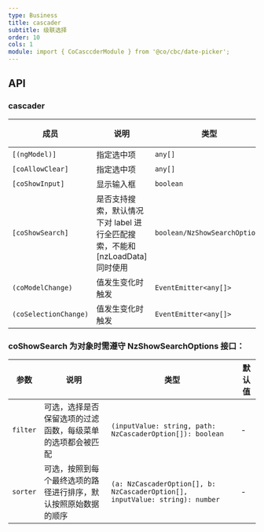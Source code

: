 ```yaml
---
type: Business
title: cascader
subtitle: 级联选择
order: 10
cols: 1
module: import { CoCasccderModule } from '@co/cbc/date-picker';
---
```




## API

### cascader

| 成员 | 说明 | 类型 | 默认值 |
|----|----|----|-----|
| `[(ngModel)]` | 指定选中项 | `any[]` | - |  
| `[coAllowClear]` | 指定选中项 | `any[]` | - |  
| `[coShowInput]` | 	显示输入框 | `boolean` | true |  
| `[coShowSearch]` | 	是否支持搜索，默认情况下对 label 进行全匹配搜索，不能和 [nzLoadData] 同时使用 | `boolean/NzShowSearchOptions` | false |  
| `(coModelChange)` | 	值发生变化时触发 | `EventEmitter<any[]>` | - |  
| `(coSelectionChange)` | 	值发生变化时触发 | `EventEmitter<any[]>` | - |  

### coShowSearch 为对象时需遵守 NzShowSearchOptions 接口：


| 参数 | 说明 | 类型 | 默认值 | 
|----|----|----|-----|
| `filter` | 可选，选择是否保留选项的过滤函数，每级菜单的选项都会被匹配 | `(inputValue: string, path: NzCascaderOption[]): boolean` | - | 
| `sorter` | 可选，按照到每个最终选项的路径进行排序，默认按照原始数据的顺序 | `(a: NzCascaderOption[], b: NzCascaderOption[], inputValue: string): number` | - | 